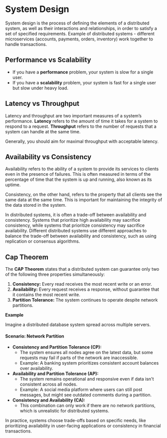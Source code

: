 
# System Design

System design is the process of defining the elements of a distributed system, as well as their interactions and relationships, in order to satisfy a set of specified requirements. Example of distributed systems - different microservices (accounts, payments, orders, inventory) work together to handle transactions.

## Performance vs Scalability

- If you have a **performance** problem, your system is slow for a single user.
- If you have a **scalability** problem, your system is fast for a single user but slow under heavy load.

## Latency vs Throughput

Latency and throughput are two important measures of a system’s performance. **Latency** refers to the amount of time it takes for a system to respond to a request. **Throughput** refers to the number of requests that a system can handle at the same time.

Generally, you should aim for maximal throughput with acceptable latency.

## Availability vs Consistency

Availability refers to the ability of a system to provide its services to clients even in the presence of failures. This is often measured in terms of the percentage of time that the system is up and running, also known as its uptime.

Consistency, on the other hand, refers to the property that all clients see the same data at the same time. This is important for maintaining the integrity of the data stored in the system.

In distributed systems, it is often a trade-off between availability and consistency. Systems that prioritize high availability may sacrifice consistency, while systems that prioritize consistency may sacrifice availability. Different distributed systems use different approaches to balance the trade-off between availability and consistency, such as using replication or consensus algorithms.

## Cap Theorem

The **CAP Theorem** states that a distributed system can guarantee only two of the following three properties simultaneously:

1. **Consistency:** Every read receives the most recent write or an error.
2. **Availability:** Every request receives a response, without guarantee that it contains the most recent write.
3. **Partition Tolerance:** The system continues to operate despite network partitions.

**Example**

Imagine a distributed database system spread across multiple servers.

#### Scenario: Network Partition

- **Consistency and Partition Tolerance (CP):**
    - The system ensures all nodes agree on the latest data, but some requests may fail if parts of the network are inaccessible.
    - Example: A banking system prioritizes consistent account balances over availability.
- **Availability and Partition Tolerance (AP):**
    - The system remains operational and responsive even if data isn't consistent across all nodes.
    - Example: A social media platform where users can still post messages, but might see outdated comments during a partition.
- **Consistency and Availability (CA):**
    - This combination can only work if there are no network partitions, which is unrealistic for distributed systems.

In practice, systems choose trade-offs based on specific needs, like prioritizing availability in user-facing applications or consistency in financial transactions.



